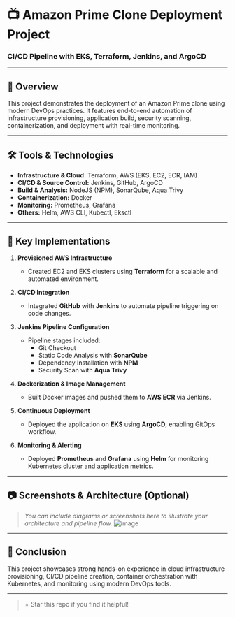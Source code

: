 # 📺 Amazon Prime Clone Deployment Project

### CI/CD Pipeline with EKS, Terraform, Jenkins, and ArgoCD

---

## 🚀 Overview

This project demonstrates the deployment of an Amazon Prime clone using modern DevOps practices. It features end-to-end automation of infrastructure provisioning, application build, security scanning, containerization, and deployment with real-time monitoring.

---

## 🛠️ Tools & Technologies

- **Infrastructure & Cloud:** Terraform, AWS (EKS, EC2, ECR, IAM)
- **CI/CD & Source Control:** Jenkins, GitHub, ArgoCD
- **Build & Analysis:** NodeJS (NPM), SonarQube, Aqua Trivy
- **Containerization:** Docker
- **Monitoring:** Prometheus, Grafana
- **Others:** Helm, AWS CLI, Kubectl, Eksctl

---

## 🧩 Key Implementations

1. **Provisioned AWS Infrastructure**  
   - Created EC2 and EKS clusters using **Terraform** for a scalable and automated environment.

2. **CI/CD Integration**  
   - Integrated **GitHub** with **Jenkins** to automate pipeline triggering on code changes.

3. **Jenkins Pipeline Configuration**  
   - Pipeline stages included:
     - Git Checkout  
     - Static Code Analysis with **SonarQube**  
     - Dependency Installation with **NPM**  
     - Security Scan with **Aqua Trivy**

4. **Dockerization & Image Management**  
   - Built Docker images and pushed them to **AWS ECR** via Jenkins.

5. **Continuous Deployment**  
   - Deployed the application on **EKS** using **ArgoCD**, enabling GitOps workflow.

6. **Monitoring & Alerting**  
   - Deployed **Prometheus** and **Grafana** using **Helm** for monitoring Kubernetes cluster and application metrics.

---

## 📷 Screenshots & Architecture (Optional)
> _You can include diagrams or screenshots here to illustrate your architecture and pipeline flow._
![image](https://github.com/user-attachments/assets/d258e04d-9953-4a32-a994-209c69b37bf1)

---

## 📌 Conclusion

This project showcases strong hands-on experience in cloud infrastructure provisioning, CI/CD pipeline creation, container orchestration with Kubernetes, and monitoring using modern DevOps tools.

---

> ⭐️ Star this repo if you find it helpful!
